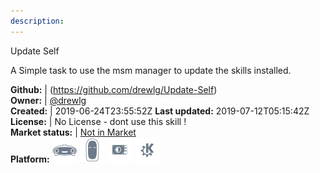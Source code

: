 ```yaml
---
description: 
---
```

Update Self

A Simple task to use the msm manager to update the skills installed.

**Github:** | (https://github.com/drewlg/Update-Self)  
**Owner:** | [@drewlg](https://github.com/drewlg)  
**Created:** | 2019-06-24T23:55:52Z  **Last updated:** 2019-07-12T05:15:42Z  
**License:** | No License - dont use this skill !  
**Market status:** | [Not in Market](https://market.mycroft.ai/skill/)  
**Platform:**   ![](.gitbook/assets/mark-1-icon.png)  ![](.gitbook/assets/mark-2-icon.png)  ![](.gitbook/assets/picroft-icon.png)  ![](.gitbook/assets/kde.png)   
